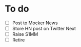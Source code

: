 # To do
- [ ] Post to Mocker News
- [ ] Store HN post on Twitter
Next
- [ ] Raise S1MM 
- [ ] Retire
